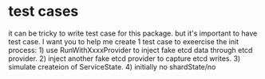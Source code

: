 # test cases

it can be tricky to write test case for this package. but it's important to have test case. I want you to help me create 1 test case to exeercise the init process: 1) use RunWithXxxxProvider to inject fake etcd data through etcd provider. 2) inject another fake etcd provider to capture etcd writes. 3) simulate createion of ServiceState. 4) initially no shardState/no

# 